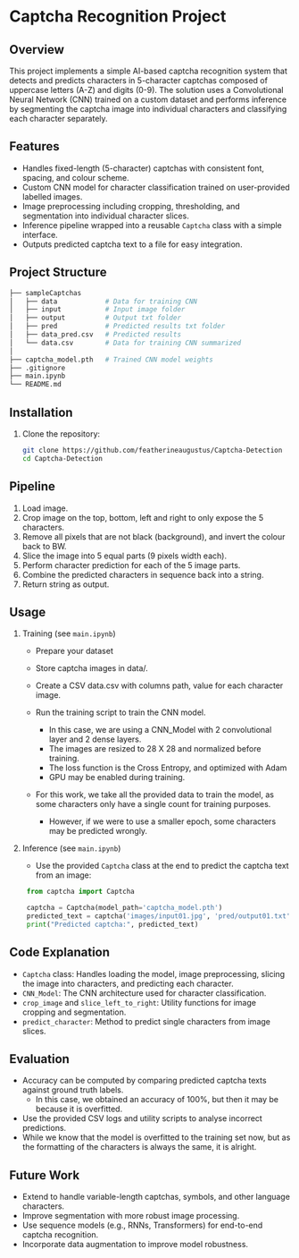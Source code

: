 # Captcha Recognition Project

## Overview
This project implements a simple AI-based captcha recognition system that detects and predicts characters in 5-character captchas composed of uppercase letters (A-Z) and digits (0-9). The solution uses a Convolutional Neural Network (CNN) trained on a custom dataset and performs inference by segmenting the captcha image into individual characters and classifying each character separately.

## Features
- Handles fixed-length (5-character) captchas with consistent font, spacing, and colour scheme.
- Custom CNN model for character classification trained on user-provided labelled images.
- Image preprocessing including cropping, thresholding, and segmentation into individual character slices.
- Inference pipeline wrapped into a reusable `Captcha` class with a simple interface.
- Outputs predicted captcha text to a file for easy integration.

## Project Structure
```bash
├── sampleCaptchas
│   ├── data            # Data for training CNN
│   ├── input           # Input image folder
│   ├── output          # Output txt folder
│   ├── pred            # Predicted results txt folder
│   ├── data_pred.csv   # Predicted results
│   └── data.csv        # Data for training CNN summarized
│
├── captcha_model.pth   # Trained CNN model weights
├── .gitignore
├── main.ipynb
└── README.md
```

## Installation
1. Clone the repository:
   ```bash
   git clone https://github.com/featherineaugustus/Captcha-Detection
   cd Captcha-Detection
   ```

## Pipeline
1. Load image.
2. Crop image on the top, bottom, left and right to only expose the 5 characters.
3. Remove all pixels that are not black (background), and invert the colour back to BW.
4. Slice the image into 5 equal parts (9 pixels width each).
5. Perform character prediction for each of the 5 image parts.
6. Combine the predicted characters in sequence back into a string.
7. Return string as output.

## Usage
1. Training (see `main.ipynb`)
    - Prepare your dataset
    - Store captcha images in data/.
    - Create a CSV data.csv with columns path, value for each character image.
    - Run the training script to train the CNN model.
        - In this case, we are using a CNN_Model with 2 convolutional layer and 2 dense layers.
        - The images are resized to 28 X 28 and normalized before training.
        - The loss function is the Cross Entropy, and optimized with Adam
        - GPU may be enabled during training.

    - For this work, we take all the provided data to train the model, as some characters only have a single count for training purposes.
        - However, if we were to use a smaller epoch, some characters may be predicted wrongly.

2. Inference (see `main.ipynb`)
    - Use the provided `Captcha` class at the end to predict the captcha text from an image:

   ```python
    from captcha import Captcha

    captcha = Captcha(model_path='captcha_model.pth')
    predicted_text = captcha('images/input01.jpg', 'pred/output01.txt')
    print("Predicted captcha:", predicted_text)
    ```

## Code Explanation
- `Captcha` class: Handles loading the model, image preprocessing, slicing the image into characters, and predicting each character.
- `CNN_Model`: The CNN architecture used for character classification.
- `crop_image` and `slice_left_to_right`: Utility functions for image cropping and segmentation.
- `predict_character`: Method to predict single characters from image slices.

## Evaluation
- Accuracy can be computed by comparing predicted captcha texts against ground truth labels.
    - In this case, we obtained an accuracy of 100%, but then it may be because it is overfitted.
- Use the provided CSV logs and utility scripts to analyse incorrect predictions.
- While we know that the model is overfitted to the training set now, but as the formatting of the characters is always the same, it is alright.

## Future Work
- Extend to handle variable-length captchas, symbols, and other language characters.
- Improve segmentation with more robust image processing.
- Use sequence models (e.g., RNNs, Transformers) for end-to-end captcha recognition.
- Incorporate data augmentation to improve model robustness.

